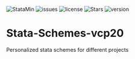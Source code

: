![StataMin](https://img.shields.io/badge/stata-2015-blue) ![issues](https://img.shields.io/github/issues/VeronicaCPerez/stata-schemes-vcp20/issues) ![license](https://img.shields.io/github/license/VeronicaCPerez/stata-schemes-vcp20) ![Stars](https://img.shields.io/github/stars/VeronicaCPerez/stata-schemes-vcp20) ![version](https://img.shields.io/github/v/release/VeronicaCPerez/stata-schemes-vcp20) 

# Stata-Schemes-vcp20
Personalized stata schemes for different projects
